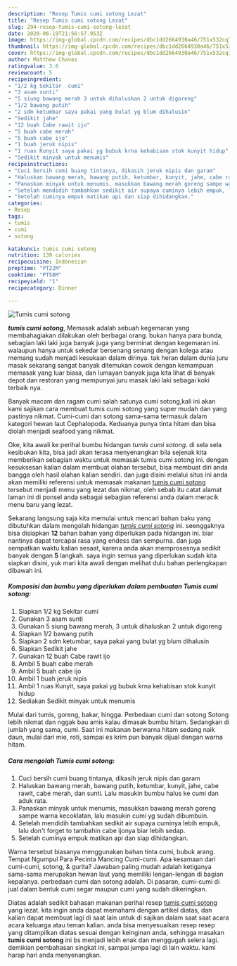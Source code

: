 ```yaml
---
description: "Resep Tumis cumi sotong Lezat"
title: "Resep Tumis cumi sotong Lezat"
slug: 294-resep-tumis-cumi-sotong-lezat
date: 2020-06-19T21:56:57.953Z
image: https://img-global.cpcdn.com/recipes/dbc1dd2664930a46/751x532cq70/tumis-cumi-sotong-foto-resep-utama.jpg
thumbnail: https://img-global.cpcdn.com/recipes/dbc1dd2664930a46/751x532cq70/tumis-cumi-sotong-foto-resep-utama.jpg
cover: https://img-global.cpcdn.com/recipes/dbc1dd2664930a46/751x532cq70/tumis-cumi-sotong-foto-resep-utama.jpg
author: Matthew Chavez
ratingvalue: 3.6
reviewcount: 5
recipeingredient:
- "1/2 kg Sekitar  cumi"
- "3 asam sunti"
- "5 siung bawang merah 3 untuk dihaluskan 2 untuk digoreng"
- "1/2 bawang putih"
- "2 sdm ketumbar saya pakai yang bulat yg blum dihalusin"
- "Sedikit jahe"
- "12 buah Cabe rawit ijo"
- "5 buah cabe merah"
- "5 buah cabe ijo"
- "1 buah jeruk nipis"
- "1 ruas Kunyit saya pakai yg bubuk krna kehabisan stok kunyit hidup"
- "Sedikit minyak untuk menumis"
recipeinstructions:
- "Cuci bersih cumi buang tintanya, dikasih jeruk nipis dan garam"
- "Haluskan bawang merah, bawang putih, ketumbar, kunyit, jahe, cabe rawit, cabe merah, dan sunti. Lalu masukin bumbu halus ke cumi dan aduk rata."
- "Panaskan minyak untuk menumis, masukkan bawang merah goreng sampe warna kecoklatan, lalu masukin cumi yg sudah dibumbuin."
- "Setelah mendidih tambahkan sedikit air supaya cuminya lebih empuk, lalu don&#39;t forget to tambahin cabe ijonya biar lebih sedap."
- "Setelah cuminya empuk matikan api dan siap dihidangkan."
categories:
- Resep
tags:
- tumis
- cumi
- sotong

katakunci: tumis cumi sotong 
nutrition: 139 calories
recipecuisine: Indonesian
preptime: "PT22M"
cooktime: "PT58M"
recipeyield: "1"
recipecategory: Dinner

---
```



![Tumis cumi sotong](https://img-global.cpcdn.com/recipes/dbc1dd2664930a46/751x532cq70/tumis-cumi-sotong-foto-resep-utama.jpg)

<b><i>tumis cumi sotong</i></b>, Memasak adalah sebuah kegemaran yang membahagiakan dilakukan oleh berbagai orang. bukan hanya para bunda, sebagian laki laki juga banyak juga yang berminat dengan kegemaran ini. walaupun hanya untuk sekedar bersenang senang dengan kolega atau memang sudah menjadi kesukaan dalam dirinya. tak heran dalam dunia juru masak sekarang sangat banyak ditemukan cowok dengan kemampuan memasak yang luar biasa, dan lumayan banyak juga kita lihat di banyak depot dan restoran yang mempunyai juru masak laki laki sebagai koki terbaik nya.

Banyak macam dan ragam cumi salah satunya cumi sotong,kali ini akan kami sajikan cara membuat tumis cumi sotong yang super mudah dan yang pastinya nikmat. Cumi-cumi dan sotong sama-sama termasuk dalam kategori hewan laut Cephalopoda. Keduanya punya tinta hitam dan bisa diolah menjadi seafood yang nikmat.

Oke, kita awali ke perihal bumbu hidangan <i>tumis cumi sotong</i>. di sela sela kesibukan kita, bisa jadi akan terasa menyenangkan bila sejenak kita memberikan sebagian waktu untuk memasak tumis cumi sotong ini. dengan kesuksesan kalian dalam membuat olahan tersebut, bisa membuat diri anda bangga oleh hasil olahan kalian sendiri. dan juga disini melalui situs ini anda akan memiliki referensi untuk memasak makanan <u>tumis cumi sotong</u> tersebut menjadi menu yang lezat dan nikmat, oleh sebab itu catat alamat laman ini di ponsel anda sebagai sebagian referensi anda dalam meracik menu baru yang lezat.


Sekarang langsung saja kita memulai untuk mencari bahan baku yang dibutuhkan dalam mengolah hidangan <u><i>tumis cumi sotong</i></u> ini. seenggaknya bisa disiapkan <b>12</b> bahan bahan yang diperlukan pada hidangan ini. biar nantinya dapat tercapai rasa yang endess dan sempurna. dan juga sempatkan waktu kalian sesaat, karena anda akan memprosesnya sedikit banyak dengan <b>5</b> langkah. saya ingin semua yang diperlukan sudah kita siapkan disini, yuk mari kita awali dengan melihat dulu bahan perlengkapan dibawah ini.

<!--inarticleads1-->

##### Komposisi dan bumbu yang diperlukan dalam pembuatan Tumis cumi sotong:

1. Siapkan 1/2 kg Sekitar  cumi
1. Gunakan 3 asam sunti
1. Gunakan 5 siung bawang merah, 3 untuk dihaluskan 2 untuk digoreng
1. Siapkan 1/2 bawang putih
1. Siapkan 2 sdm ketumbar, saya pakai yang bulat yg blum dihalusin
1. Siapkan Sedikit jahe
1. Gunakan 12 buah Cabe rawit ijo
1. Ambil 5 buah cabe merah
1. Ambil 5 buah cabe ijo
1. Ambil 1 buah jeruk nipis
1. Ambil 1 ruas Kunyit, saya pakai yg bubuk krna kehabisan stok kunyit hidup
1. Sediakan Sedikit minyak untuk menumis


Mulai dari tumis, goreng, bakar, hingga. Perbedaan cumi dan sotong Sotong lebih nikmat dan nggak bau amis kalau dimasak bumbu hitam. Sedangkan di jumlah yang sama, cumi. Saat ini makanan berwarna hitam sedang naik daun, mulai dari mie, roti, sampai es krim pun banyak dijual dengan warna hitam. 

<!--inarticleads2-->

##### Cara mengolah Tumis cumi sotong:

1. Cuci bersih cumi buang tintanya, dikasih jeruk nipis dan garam
1. Haluskan bawang merah, bawang putih, ketumbar, kunyit, jahe, cabe rawit, cabe merah, dan sunti. Lalu masukin bumbu halus ke cumi dan aduk rata.
1. Panaskan minyak untuk menumis, masukkan bawang merah goreng sampe warna kecoklatan, lalu masukin cumi yg sudah dibumbuin.
1. Setelah mendidih tambahkan sedikit air supaya cuminya lebih empuk, lalu don&#39;t forget to tambahin cabe ijonya biar lebih sedap.
1. Setelah cuminya empuk matikan api dan siap dihidangkan.


Warna tersebut biasanya menggunakan bahan tinta cumi, bubuk arang. Tempat Ngumpul Para Pecinta Mancing Cumi-cumi. Apa kesamaan dari cumi-cumi, sotong, &amp; gurita? Jawaban paling mudah adalah ketiganya sama-sama merupakan hewan laut yang memiliki lengan-lengan di bagian kepalanya. perbedaan cumi dan sotong adalah. Di pasaran, cumi-cumi di jual dalam bentuk cumi segar maupun cumi yang sudah dikeringkan. 

Diatas adalah sedikit bahasan makanan perihal resep <u>tumis cumi sotong</u> yang lezat. kita ingin anda dapat memahami dengan artikel diatas, dan kalian dapat membuat lagi di saat lain untuk di sajikan dalam saat saat acara acara keluarga atau teman kalian. anda bisa menyesuaikan resep resep yang ditampilkan diatas sesuai dengan keinginan anda, sehingga masakan <b>tumis cumi sotong</b> ini bs menjadi lebih enak dan menggugah selera lagi. demikian pembahasan singkat ini, sampai jumpa lagi di lain waktu. kami harap hari anda menyenangkan.
